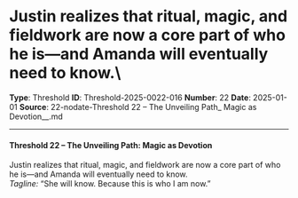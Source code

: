 # Justin realizes that ritual, magic, and fieldwork are now a core part of who he is—and Amanda will eventually need to know.\

**Type**: Threshold
**ID**: Threshold-2025-0022-016
**Number**: 22
**Date**: 2025-01-01
**Source**: 22-nodate-Threshold 22 – The Unveiling Path_ Magic as Devotion__.md

---

#### **Threshold 22 – The Unveiling Path: Magic as Devotion**

Justin realizes that ritual, magic, and fieldwork are now a core part of who he is—and Amanda will eventually need to know.\
*Tagline:* “She will know. Because this is who I am now.”
